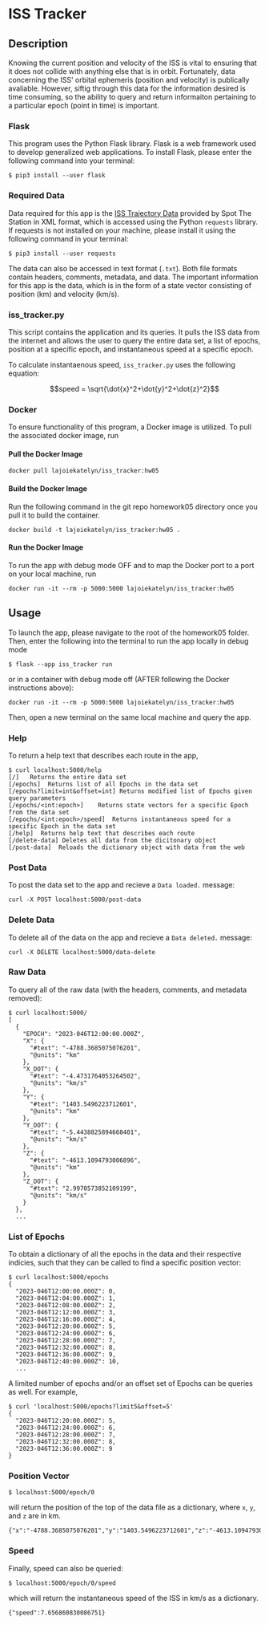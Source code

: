 # ISS Tracker

## Description
Knowing the current position and velocity of the ISS is vital to ensuring that it does not collide with anything else that is in orbit. Fortunately, data concerning the ISS' orbital ephemeris (position and velocity) is publically avaliable. However, siftig through this data for the information desired is time consuming, so the ability to query and return informaiton pertaining to a particular epoch (point in time) is important.

### Flask
This program uses the Python Flask library. Flask is a web framework used to develop generalized web applications. To install Flask, please enter the following command into your terminal:

```
$ pip3 install --user flask
```

### Required Data
Data required for this app is the [ISS Trajectory Data](https://spotthestation.nasa.gov/trajectory_data.cfm) provided by Spot The Station in XML format, which is accessed using the Python `requests` library. If requests is not installed on your machine, please install it using the following command in your terminal:

```
$ pip3 install --user requests
```
The data can also be accessed in text format (`.txt`). Both file formats contain headers, comments, metadata, and data. The important information for this app is the data, which is in the form of a state vector consisting of position (km) and velocity (km/s).

### iss_tracker.py
This script contains the application and its queries. It pulls the ISS data from the internet and allows the user to query the entire data set, a list of epochs, position at a specific epoch, and instantaneous speed at a specific epoch.

To calculate instantaenous speed, `iss_tracker.py` uses the following equation:
```math
speed = \sqrt{\dot{x}^2+\dot{y}^2+\dot{z}^2}
```

### Docker
To ensure functionality of this program, a Docker image is utilized. To pull the associated docker image, run

#### Pull the Docker Image
```
docker pull lajoiekatelyn/iss_tracker:hw05
```

#### Build the Docker Image
Run the following command in the git repo homework05 directory once you pull it to build the container.
```
docker build -t lajoiekatelyn/iss_tracker:hw05 .
```

#### Run the Docker Image
To run the app with debug mode OFF and to map the Docker port to a port on your local machine, run
```
docker run -it --rm -p 5000:5000 lajoiekatelyn/iss_tracker:hw05
```

## Usage
To launch the app, please navigate to the root of the homework05 folder. Then, enter the following into the terminal to run the app locally in debug mode
```
$ flask --app iss_tracker run
```
or in a container with debug mode off (AFTER following the Docker instructions above):
```
docker run -it --rm -p 5000:5000 lajoiekatelyn/iss_tracker:hw05
```
Then, open a new terminal on the same local machine and query the app.

### Help
To return a help text that describes each route in the app,
```
$ curl localhost:5000/help
[/]   Returns the entire data set
[/epochs]  Returns list of all Epochs in the data set
[/epochs?limit=int&offset=int] Returns modified list of Epochs given query parameters
[/epochs/<int:epoch>]    Returns state vectors for a specific Epoch from the data set
[/epochs/<int:epoch>/speed]  Returns instantaneous speed for a specific Epoch in the data set
[/help]  Returns help text that describes each route
[/delete-data] Deletes all data from the dicitonary object
[/post-data]  Reloads the dictionary object with data from the web
```

### Post Data
To post the data set to the app and recieve a `Data loaded.` message:
```
curl -X POST localhost:5000/post-data
```

### Delete Data
To delete all of the data on the app and recieve a `Data deleted.` message:
```
curl -X DELETE localhost:5000/data-delete
```

### Raw Data
To query all of the raw data (with the headers, comments, and metadata removed):
```
$ curl localhost:5000/
[
  {
    "EPOCH": "2023-046T12:00:00.000Z",
    "X": {
      "#text": "-4788.3685075076201",
      "@units": "km"
    },
    "X_DOT": {
      "#text": "-4.4731764053264502",
      "@units": "km/s"
    },
    "Y": {
      "#text": "1403.5496223712601",
      "@units": "km"
    },
    "Y_DOT": {
      "#text": "-5.4438825894668401",
      "@units": "km/s"
    },
    "Z": {
      "#text": "-4613.1094793006896",
      "@units": "km"
    },
    "Z_DOT": {
      "#text": "2.9970573852109199",
      "@units": "km/s"
    }
  },
  ...

```

### List of Epochs
To obtain a dictionary of all the epochs in the data and their respective indicies, such that they can be called to find a specific position vector:
```
$ curl localhost:5000/epochs
{
  "2023-046T12:00:00.000Z": 0,
  "2023-046T12:04:00.000Z": 1,
  "2023-046T12:08:00.000Z": 2,
  "2023-046T12:12:00.000Z": 3,
  "2023-046T12:16:00.000Z": 4,
  "2023-046T12:20:00.000Z": 5,
  "2023-046T12:24:00.000Z": 6,
  "2023-046T12:28:00.000Z": 7,
  "2023-046T12:32:00.000Z": 8,
  "2023-046T12:36:00.000Z": 9,
  "2023-046T12:40:00.000Z": 10,
  ...
```
A limited number of epochs and/or an offset set of Epochs can be queries as well. For example,
```
$ curl 'localhost:5000/epochs?limit5&offset=5'
{
  "2023-046T12:20:00.000Z": 5,
  "2023-046T12:24:00.000Z": 6,
  "2023-046T12:28:00.000Z": 7,
  "2023-046T12:32:00.000Z": 8,
  "2023-046T12:36:00.000Z": 9
}
```

### Position Vector
```
$ localhost:5000/epoch/0
```
will return the position of the top of the data file as a dictionary, where `x`, `y`, and `z` are in km.
```
{"x":"-4788.3685075076201","y":"1403.5496223712601","z":"-4613.1094793006896"}
```
### Speed
Finally, speed can also be queried:
```
$ localhost:5000/epoch/0/speed
```
which will return the instantaneous speed of the ISS in km/s as a dictionary.
```
{"speed":7.656860830086751}
```
